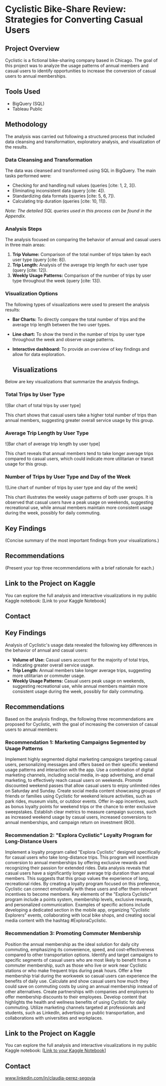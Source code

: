 # Cyclistic Bike-Share Review: Strategies for Converting Casual Users

## Project Overview

Cyclistic is a fictional bike-sharing company based in Chicago. The goal of this project was to analyze the usage patterns of annual members and casual users to identify opportunities to increase the conversion of casual users to annual memberships.

## Tools Used

* BigQuery (SQL)
* Tableau Public

## Methodology

The analysis was carried out following a structured process that included data cleansing and transformation, exploratory analysis, and visualization of the results.

### Data Cleansing and Transformation

The data was cleansed and transformed using SQL in BigQuery. The main tasks performed were:

* Checking for and handling null values ​​(queries [cite: 1, 2, 3]).
* Eliminating inconsistent data (query [cite: 4]).
* Standardizing data formats (queries [cite: 5, 6, 7]).
* Calculating trip duration (queries [cite: 10, 11]).

*Note: The detailed SQL queries used in this process can be found in the Appendix.*

### Analysis Steps

The analysis focused on comparing the behavior of annual and casual users in three main areas:

1. **Trip Volume:** Comparison of the total number of trips taken by each user type (query [cite: 8]).
2. **Trip Length:** Analysis of the average trip length for each user type (query [cite: 12]).
3. **Weekly Usage Patterns:** Comparison of the number of trips by user type throughout the week (query [cite: 13]).

### Visualization Options

The following types of visualizations were used to present the analysis results:

* **Bar Charts:** To directly compare the total number of trips and the average trip length between the two user types.
* **Line chart:** To show the trend in the number of trips by user type throughout the week and observe usage patterns.
* **Interactive dashboard:** To provide an overview of key findings and allow for data exploration.

  ## Visualizations

Below are key visualizations that summarize the analysis findings.

### Total Trips by User Type

![Bar chart of total trips by user type]

This chart shows that casual users take a higher total number of trips than annual members, suggesting greater overall service usage by this group.

### Average Trip Length by User Type

![Bar chart of average trip length by user type]

This chart reveals that annual members tend to take longer average trips compared to casual users, which could indicate more utilitarian or transit usage for this group.

### Number of Trips by User Type and Day of the Week

![Line chart of number of trips by user type and day of the week]

This chart illustrates the weekly usage patterns of both user groups. It is observed that casual users have a peak usage on weekends, suggesting recreational use, while annual members maintain more consistent usage during the week, possibly for daily commuting.

## Key Findings

(Concise summary of the most important findings from your visualizations.)

## Recommendations

(Present your top three recommendations with a brief rationale for each.)

## Link to the Project on Kaggle

You can explore the full analysis and interactive visualizations in my public Kaggle notebook: [Link to your Kaggle Notebook]

## Contact


## Key Findings

Analysis of Cyclistic's usage data revealed the following key differences in the behavior of annual and casual users:

* **Volume of Use:** Casual users account for the majority of total trips, indicating greater overall service usage.
* **Trip Length:** Annual members take longer average trips, suggesting more utilitarian or commuter usage.
* **Weekly Usage Patterns:** Casual users peak usage on weekends, suggesting recreational use, while annual members maintain more consistent usage during the week, possibly for daily commuting.

## Recommendations

Based on the analysis findings, the following three recommendations are proposed for Cyclistic, with the goal of increasing the conversion of casual users to annual members:

### Recommendation 1: Marketing Campaigns Segmented by Usage Patterns

Implement highly segmented digital marketing campaigns targeting casual users, personalizing messages and offers based on their specific weekend usage patterns and interaction with the app. Use a combination of digital marketing channels, including social media, in-app advertising, and email marketing, to effectively reach casual users on weekends. Promote discounted weekend passes that allow casual users to enjoy unlimited rides on Saturday and Sunday. Create social media content showcasing groups of friends or families using Cyclistic for weekend leisure activities, such as park rides, museum visits, or outdoor events. Offer in-app incentives, such as bonus loyalty points for weekend trips or the chance to enter exclusive sweepstakes. Establish clear metrics to measure campaign success, such as increased weekend usage by casual users, increased conversions to annual memberships, and campaign return on investment (ROI).

### Recommendation 2: "Explora Cyclistic" Loyalty Program for Long-Distance Users

Implement a loyalty program called "Explora Cyclistic" designed specifically for casual users who take long-distance trips. This program will incentivize conversion to annual memberships by offering exclusive rewards and recognizing their passion for extended rides. Data analysis reveals that casual users have a significantly longer average trip duration than annual members. This suggests that this group values ​​the experience of long, recreational rides. By creating a loyalty program focused on this preference, Cyclistic can connect emotionally with these users and offer them relevant incentives to become members. Key elements of the "Explora Cyclistic" program include a points system, membership levels, exclusive rewards, and personalized communication. Examples of specific actions include developing a dedicated section in the mobile app, organizing "Cyclistic Explorers" events, collaborating with local bike shops, and creating social media content with the hashtag #ExploraCyclistic.

### Recommendation 3: Promoting Commuter Membership

Position the annual membership as the ideal solution for daily city commuting, emphasizing its convenience, speed, and cost-effectiveness compared to other transportation options. Identify and target campaigns to specific segments of casual users who are most likely to benefit from a commuter membership, such as those who live or work near Cyclistic stations or who make frequent trips during peak hours. Offer a free membership trial during the workweek so casual users can experience the benefits of daily use. Calculate and show casual users how much they could save on commuting costs by using an annual membership instead of other alternatives. Create partnerships with companies and employers to offer membership discounts to their employees. Develop content that highlights the health and wellness benefits of using Cyclistic for daily commuting. Utilize marketing channels targeted at professionals and students, such as LinkedIn, advertising on public transportation, and collaborations with universities and workplaces.

## Link to the Project on Kaggle

You can explore the full analysis and interactive visualizations in my public Kaggle notebook: [[Link to your Kaggle Notebook](https://www.kaggle.com/code/claudiaperezsegovia/cyclistic-analysis-strategies-for-converting-casu)]

## Contact

www.linkedin.com/in/claudia-perez-segovia
